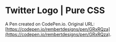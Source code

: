 # Twitter Logo | Pure CSS

A Pen created on CodePen.io. Original URL: [https://codepen.io/rembertdesigns/pen/GRxRQza](https://codepen.io/rembertdesigns/pen/GRxRQza).

